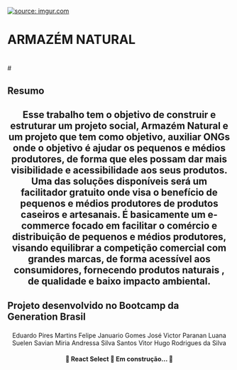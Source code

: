 <a href="https://imgur.com/nihwC4T"><img src="https://i.imgur.com/nihwC4T.png" title="source: imgur.com"/></a>

# <h1 align=”center”> ARMAZÉM NATURAL <h1>
  
  
  #<h2 align=”center”> Resumo<h2>
  
  <p align="center"> Esse trabalho tem o objetivo de construir e estruturar um projeto social, Armazém Natural e um projeto que tem como objetivo, auxiliar ONGs onde o objetivo é ajudar os pequenos e médios produtores, de forma que eles possam dar mais visibilidade e acessibilidade aos seus produtos. Uma das soluções disponíveis será um facilitador gratuito onde visa o benefício de pequenos e médios produtores de produtos caseiros e  artesanais. É basicamente um e-commerce focado em facilitar o comércio e distribuição de pequenos e médios produtores, visando equilibrar a competição comercial com grandes marcas, de forma acessível aos consumidores, fornecendo produtos naturais , de qualidade e baixo impacto ambiental.</p>


##  <p aling ="center">  Projeto desenvolvido no Bootcamp da Generation Brasil</p>

<p align="center">Eduardo Pires Martins
Felipe Januario Gomes
José Victor Paranan
Luana Suelen Savian 
Miria Andressa Silva Santos
Vitor Hugo Rodrigues da Silva</p>



<h4 align="center"> 
	🚧  React Select 🚀 Em construção...  🚧
</h4>
